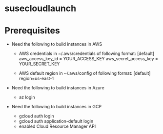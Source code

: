 # susecloudlaunch

# Prerequisites
- Need the following to build instances in AWS

    - AWS credentials in ~/.aws/credentials of following format:
        [default]
        aws_access_key_id = YOUR_ACCESS_KEY
        aws_secret_access_key = YOUR_SECRET_KEY

    - AWS default region in ~/.aws/config of following format:
        [default]
        region=us-east-1


- Need the following to build instances in Azure
    - az login

- Need the following to build instances in GCP
    - gcloud auth login
    - gcloud auth application-default login
    - enabled Cloud Resource Manager API